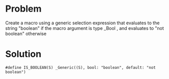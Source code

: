 # Problem
Create a macro using a generic selection expression that evaluates to the string
"boolean" if the macro argument is type _Bool , and evaluates to "not boolean"
otherwise
# Solution
`#define IS_BOOLEAN(S) _Generic((S), bool: "boolean", default: "not boolean")`